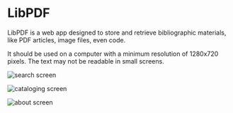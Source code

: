 # LibPDF

LibPDF is a web app designed to store and retrieve bibliographic materials, like PDF articles, image files, even code.

It should be used on a computer with a minimum resolution of 1280x720 pixels. The text may not be readable in small screens.

![search screen](https://user-images.githubusercontent.com/6748360/197244663-31a6956e-c98f-48c4-a90f-0a685976ed1a.png)

![cataloging screen](https://user-images.githubusercontent.com/6748360/197244705-0594b6b7-fe13-4e7d-bd4a-9f6db3aa2253.png)

![about screen](https://user-images.githubusercontent.com/6748360/197244737-936867d8-946e-4e94-8890-2bf57cdfa60d.png)


